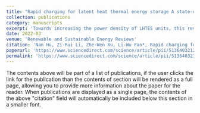 ```yaml
---
title: "Rapid charging for latent heat thermal energy storage A state-of-the-art review of close-contact melting"
collection: publications
category: manuscripts
excerpt: 'Towards increasing the power density of LHTES units, this review paper focuses on the progress of CCM studies, including fundamental mechanisms, applications, and enhancement methods. '
date: 2022-03
venue: 'Renewable and Sustainable Energy Reviews'
citation: 'Nan Hu, Zi-Rui Li, Zhe-Wen Xu, Li-Wu Fan*, Rapid charging for latent heat thermal energy storage: A state-of-the-art review of close-contact melting, Renewable and Sustainable Energy Reviews, 155, 111918 (2022).  '
paperurl: 'https://www.sciencedirect.com/science/article/pii/S1364032121011837?casa_token=hnwCrpThRtMAAAAA:mKf2sSu6-0Z5_cNoz30SPki5I0UWHE4dh_N-WA87Er9l1bwlSulNmMu3GPrPQQzUSeM45DeNmw'
permalink: 'https://www.sciencedirect.com/science/article/pii/S1364032121011837?casa_token=hnwCrpThRtMAAAAA:mKf2sSu6-0Z5_cNoz30SPki5I0UWHE4dh_N-WA87Er9l1bwlSulNmMu3GPrPQQzUSeM45DeNmw'
---
```


The contents above will be part of a list of publications, if the user clicks the link for the publication than the contents of section will be rendered as a full page, allowing you to provide more information about the paper for the reader. When publications are displayed as a single page, the contents of the above "citation" field will automatically be included below this section in a smaller font.
